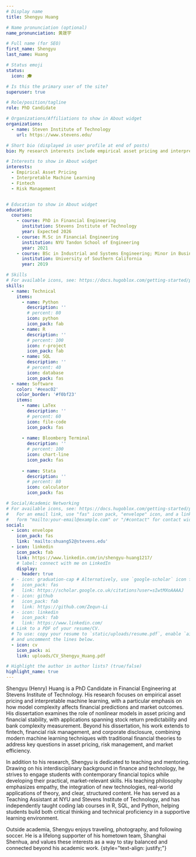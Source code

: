 ```yaml
---
# Display name
title: Shengyu Huang

# Name pronunciation (optional)
name_pronunciation: 黄晟宇

# Full name (for SEO)
first_name: Shengyu
last_name: Huang

# Status emoji
status:
  icon: 🎓

# Is this the primary user of the site?
superuser: true

# Role/position/tagline
role: PhD Candidate

# Organizations/Affiliations to show in About widget
organizations:
  - name: Steven Institute of Technology
    url: https://www.stevens.edu/

# Short bio (displayed in user profile at end of posts)
bio: My research interests include empirical asset pricing and interpretable machine learning. 

# Interests to show in About widget
interests:
  - Empirical Asset Pricing
  - Interpretable Machine Learning
  - Fintech
  - Risk Management


# Education to show in About widget
education:
  courses:
    - course: PhD in Financial Engineering
      institution: Stevens Institute of Technology
      year: Expected 2026
    - course: M.Sc in Financial Engineering
      institution: NYU Tandon School of Engineering
      year: 2021
    - course: BSc in Industrial and Systems Engineering; Minor in Business Finance
      institution: University of Southern California 
      year: 2019

# Skills
# For available icons, see: https://docs.hugoblox.com/getting-started/page-builder/#icons
skills:
  - name: Technical
    items:
      - name: Python
        description: ''
        # percent: 80
        icon: python
        icon_pack: fab
      - name: R
        description: ''
        # percent: 100
        icon: r-project
        icon_pack: fab
      - name: SQL
        description: ''
        # percent: 40
        icon: database
        icon_pack: fas
  - name: Software
    color: '#eeac02'
    color_border: '#f0bf23'
    items:
      - name: LaTex
        description: ''
        # percent: 60
        icon: file-code
        icon_pack: fas
      
      - name: Bloomberg Terminal
        description: ''
        # percent: 100
        icon: chart-line
        icon_pack: fas
      
      - name: Stata
        description: ''
        # percent: 80
        icon: calculator
        icon_pack: fas

# Social/Academic Networking
# For available icons, see: https://docs.hugoblox.com/getting-started/page-builder/#icons
#   For an email link, use "fas" icon pack, "envelope" icon, and a link in the
#   form "mailto:your-email@example.com" or "/#contact" for contact widget.
social:
  - icon: envelope
    icon_pack: fas
    link: 'mailto:shuang52@stevens.edu'
  - icon: linkedin
    icon_pack: fab
    link: https://www.linkedin.com/in/shengyu-huang1217/
    # label: connect with me on LinkedIn
    display:
      header: true
  # - icon: graduation-cap # Alternatively, use `google-scholar` icon from `ai` icon pack
  #   icon_pack: fas
  #   link: https://scholar.google.co.uk/citations?user=sIwtMXoAAAAJ
  # - icon: github
  #   icon_pack: fab
  #   link: https://github.com/Zequn-Li
  # - icon: linkedin
  #   icon_pack: fab
  #   link: https://www.linkedin.com/
  # Link to a PDF of your resume/CV.
  # To use: copy your resume to `static/uploads/resume.pdf`, enable `ai` icons in `params.yaml`,
  # and uncomment the lines below.
  - icon: cv
    icon_pack: ai
    link: uploads/CV_Shengyu_Huang.pdf

# Highlight the author in author lists? (true/false)
highlight_name: true
---
```


Shengyu (Henry) Huang is a PhD Candidate in Financial Engineering at Stevens Institute of Technology. His research focuses on empirical asset pricing and interpretable machine learning, with a particular emphasis on how model complexity affects financial predictions and market outcomes. His dissertation examines the role of nonlinear models in asset pricing and financial stability, with applications spanning stock return predictability and bank complexity measurement. Beyond his dissertation, his work extends to fintech, financial risk management, and corporate disclosure, combining modern machine learning techniques with traditional financial theories to address key questions in asset pricing, risk management, and market efficiency.

In addition to his research, Shengyu is dedicated to teaching and mentoring. Drawing on his interdisciplinary background in finance and technology, he strives to engage students with contemporary financial topics while developing their practical, market-relevant skills. His teaching philosophy emphasizes empathy, the integration of new technologies, real-world applications of theory, and clear, structured content. He has served as a Teaching Assistant at NYU and Stevens Institute of Technology, and has independently taught coding lab courses in R, SQL, and Python, helping students build both critical thinking and technical proficiency in a supportive learning environment.

Outside academia, Shengyu enjoys traveling, photography, and following soccer. He is a lifelong supporter of his hometown team, Shanghai Shenhua, and values these interests as a way to stay balanced and connected beyond his academic work.
{style="text-align: justify;"}
